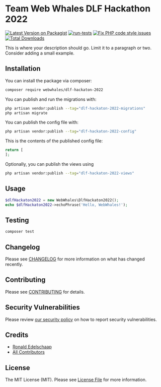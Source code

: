 # Team Web Whales DLF Hackathon 2022

[![Latest Version on Packagist](https://img.shields.io/packagist/v/webwhales/dlf-hackaton-2022.svg?style=flat-square)](https://packagist.org/packages/webwhales/dlf-hackaton-2022)
[![run-tests](https://github.com/WebWhales/dlf-hackaton-2022/actions/workflows/run-tests.yml/badge.svg?branch=master)](https://github.com/WebWhales/dlf-hackaton-2022/actions/workflows/run-tests.yml)
[![Fix PHP code style issues](https://github.com/WebWhales/dlf-hackaton-2022/actions/workflows/fix-php-code-style-issues.yml/badge.svg)](https://github.com/WebWhales/dlf-hackaton-2022/actions/workflows/fix-php-code-style-issues.yml)
[![Total Downloads](https://img.shields.io/packagist/dt/webwhales/dlf-hackaton-2022.svg?style=flat-square)](https://packagist.org/packages/webwhales/dlf-hackaton-2022)

This is where your description should go. Limit it to a paragraph or two. Consider adding a small example.

## Installation

You can install the package via composer:

```bash
composer require webwhales/dlf-hackaton-2022
```

You can publish and run the migrations with:

```bash
php artisan vendor:publish --tag="dlf-hackaton-2022-migrations"
php artisan migrate
```

You can publish the config file with:

```bash
php artisan vendor:publish --tag="dlf-hackaton-2022-config"
```

This is the contents of the published config file:

```php
return [
];
```

Optionally, you can publish the views using

```bash
php artisan vendor:publish --tag="dlf-hackaton-2022-views"
```

## Usage

```php
$dlfHackaton2022 = new WebWhales\DlfHackaton2022();
echo $dlfHackaton2022->echoPhrase('Hello, WebWhales!');
```

## Testing

```bash
composer test
```

## Changelog

Please see [CHANGELOG](CHANGELOG.md) for more information on what has changed recently.

## Contributing

Please see [CONTRIBUTING](CONTRIBUTING.md) for details.

## Security Vulnerabilities

Please review [our security policy](../../security/policy) on how to report security vulnerabilities.

## Credits

- [Ronald Edelschaap](https://github.com/redelschaap)
- [All Contributors](../../contributors)

## License

The MIT License (MIT). Please see [License File](LICENSE.md) for more information.
